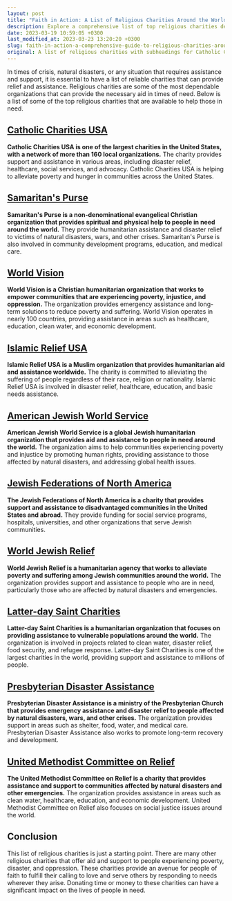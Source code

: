 ```yaml
---
layout: post
title: "Faith in Action: A List of Religious Charities Around the World"
description: Explore a comprehensive list of top religious charities dedicated to making a positive impact in the world. Discover the unique subheadings for each charity, including Catholic Charities USA, Samaritan's Purse, World Vision, Islamic Relief USA, American Jewish World Service, Jewish Federations of North America, World Jewish Relief, Latter-day Saint Charities, Presbyterian Disaster Assistance, and United Methodist Committee on Relief.
date: 2023-03-19 10:59:05 +0300
last_modified_at: 2023-03-23 13:20:20 +0300
slug: faith-in-action-a-comprehensive-guide-to-religious-charities-around-the-world
original: A list of religious charities with subheadings for Catholic Charities USA, Samaritan's Purse, World Vision, Islamic Relief USA, American Jewish World Service, Jewish Federations of North America, World Jewish Relief, Latter-day Saint Charities, Presbyterian Disaster Assistance, United Methodist Committee on Relief
---
```

In times of crisis, natural disasters, or any situation that requires assistance and support, it is essential to have a list of reliable charities that can provide relief and assistance. Religious charities are some of the most dependable organizations that can provide the necessary aid in times of need. Below is a list of some of the top religious charities that are available to help those in need.

## [Catholic Charities USA](/religious-charities/supporting-religious-communities-the-impact-of-catholic-charities-usa-and-how-you-can-help.html)

**Catholic Charities USA is one of the largest charities in the United States, with a network of more than 160 local organizations.** The charity provides support and assistance in various areas, including disaster relief, healthcare, social services, and advocacy. Catholic Charities USA is helping to alleviate poverty and hunger in communities across the United States.

## [Samaritan's Purse](/religious-charities/answering-the-call-samaritan-s-purse-approach-to-religious-issues-and-ways-to-support-their-mission.html)

**Samaritan's Purse is a non-denominational evangelical Christian organization that provides spiritual and physical help to people in need around the world.** They provide humanitarian assistance and disaster relief to victims of natural disasters, wars, and other crises. Samaritan's Purse is also involved in community development programs, education, and medical care.

## [World Vision](/religious-charities/faith-in-action-how-world-vision-addresses-religious-issues-and-how-you-can-help.html)

**World Vision is a Christian humanitarian organization that works to empower communities that are experiencing poverty, injustice, and oppression.** The organization provides emergency assistance and long-term solutions to reduce poverty and suffering. World Vision operates in nearly 100 countries, providing assistance in areas such as healthcare, education, clean water, and economic development.

## [Islamic Relief USA](/religious-charities/supporting-religious-equality-how-islamic-relief-usa-addresses-religious-issues-and-how-you-can-help-through-donations.html)

**Islamic Relief USA is a Muslim organization that provides humanitarian aid and assistance worldwide.** The charity is committed to alleviating the suffering of people regardless of their race, religion or nationality. Islamic Relief USA is involved in disaster relief, healthcare, education, and basic needs assistance.

## [American Jewish World Service](/religious-charities/aiding-religious-causes-how-american-jewish-world-service-works-towards-a-better-world-how-you-can-contribute.html)

**American Jewish World Service is a global Jewish humanitarian organization that provides aid and assistance to people in need around the world.** The organization aims to help communities experiencing poverty and injustice by promoting human rights, providing assistance to those affected by natural disasters, and addressing global health issues.

## [Jewish Federations of North America](/religious-charities/supporting-jewish-communities-the-role-of-jewish-federations-of-north-america-and-ways-to-donate.html)

**The Jewish Federations of North America is a charity that provides support and assistance to disadvantaged communities in the United States and abroad.** They provide funding for social service programs, hospitals, universities, and other organizations that serve Jewish communities.

## [World Jewish Relief](/religious-charities/supporting-jewish-communities-exploring-the-role-of-world-jewish-relief-in-tackling-religious-issues-and-ways-to-donate.html)

**World Jewish Relief is a humanitarian agency that works to alleviate poverty and suffering among Jewish communities around the world.** The organization provides support and assistance to people who are in need, particularly those who are affected by natural disasters and emergencies.

## [Latter-day Saint Charities](/religious-charities/empowering-religious-communities-through-latter-day-saint-charities-ways-to-donate-and-make-a-difference.html)

**Latter-day Saint Charities is a humanitarian organization that focuses on providing assistance to vulnerable populations around the world.** The organization is involved in projects related to clean water, disaster relief, food security, and refugee response. Latter-day Saint Charities is one of the largest charities in the world, providing support and assistance to millions of people.

## [Presbyterian Disaster Assistance](/religious-charities/religious-relief-presbyterian-disaster-assistance-s-efforts-to-support-communities-in-crisis-and-how-you-can-help.html)

**Presbyterian Disaster Assistance is a ministry of the Presbyterian Church that provides emergency assistance and disaster relief to people affected by natural disasters, wars, and other crises.** The organization provides support in areas such as shelter, food, water, and medical care. Presbyterian Disaster Assistance also works to promote long-term recovery and development.

## [United Methodist Committee on Relief](/religious-charities/supporting-religious-communities-through-united-methodist-committee-on-relief-how-to-donate-and-make-a-difference.html)

**The United Methodist Committee on Relief is a charity that provides assistance and support to communities affected by natural disasters and other emergencies.** The organization provides assistance in areas such as clean water, healthcare, education, and economic development. United Methodist Committee on Relief also focuses on social justice issues around the world.

## Conclusion

This list of religious charities is just a starting point. There are many other religious charities that offer aid and support to people experiencing poverty, disaster, and oppression. These charities provide an avenue for people of faith to fulfill their calling to love and serve others by responding to needs wherever they arise. Donating time or money to these charities can have a significant impact on the lives of people in need.